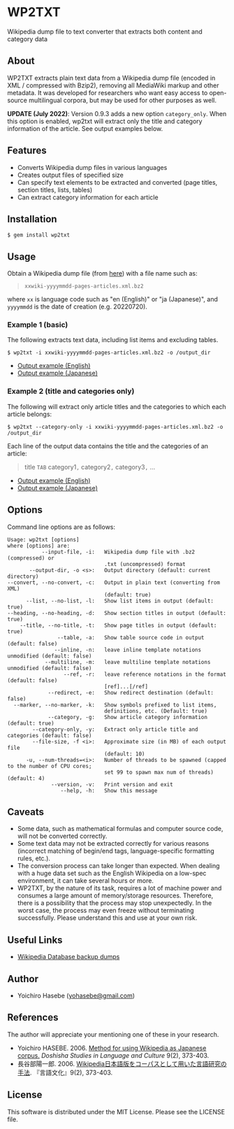 # WP2TXT

Wikipedia dump file to text converter that extracts both content and category data

## About

WP2TXT extracts plain text data from a Wikipedia dump file (encoded in XML / compressed with Bzip2), removing all MediaWiki markup and other metadata. It was developed for researchers who want easy access to open-source multilingual corpora, but may be used for other purposes as well.

**UPDATE (July 2022)**: Version 0.9.3 adds a new option `category_only`. When this option is enabled, wp2txt will extract only the title and category information of the article. See output examples below.


## Features

* Converts Wikipedia dump files in various languages
* Creates output files of specified size
* Can specify text elements to be extracted and converted (page titles, section titles, lists, tables)
* Can extract category information for each article


## Installation

    $ gem install wp2txt

## Usage

Obtain a Wikipedia dump file (from [here](http://dumps.wikimedia.org/backup-index.html)) with a file name such as:

> `xxwiki-yyyymmdd-pages-articles.xml.bz2`

where `xx` is language code such as "en (English)" or "ja (Japanese)", and  `yyyymmdd` is the date of creation (e.g. 20220720).

### Example 1 (basic)

The following extracts text data, including list items and excluding tables.

    $ wp2txt -i xxwiki-yyyymmdd-pages-articles.xml.bz2 -o /output_dir

- [Output example (English)](https://raw.githubusercontent.com/yohasebe/wp2txt/master/data/output_samples/testdata_en.txt)
- [Output example (Japanese)](https://raw.githubusercontent.com/yohasebe/wp2txt/master/data/output_samples/testdata_ja.txt)

### Example 2 (title and categories only)

The following will extract only article titles and the categories to which each article belongs:

    $ wp2txt --category-only -i xxwiki-yyyymmdd-pages-articles.xml.bz2 -o /output_dir

Each line of the output data contains the title and the categories of an article:

> title `TAB` category1`,` category2`,` category3`,` ... 

- [Output example (English)](https://raw.githubusercontent.com/yohasebe/wp2txt/master/data/output_samples/testdata_en_categories.txt)
- [Output example (Japanese)](https://raw.githubusercontent.com/yohasebe/wp2txt/master/data/output_samples/testdata_ja_categories.txt)

## Options

Command line options are as follows:

    Usage: wp2txt [options]
    where [options] are:
               --input-file, -i:   Wikipedia dump file with .bz2 (compressed) or
                                   .txt (uncompressed) format
           --output-dir, -o <s>:   Output directory (default: current directory)
    --convert, --no-convert, -c:   Output in plain text (converting from XML)
                                   (default: true)
          --list, --no-list, -l:   Show list items in output (default: true)
    --heading, --no-heading, -d:   Show section titles in output (default: true)
        --title, --no-title, -t:   Show page titles in output (default: true)
                    --table, -a:   Show table source code in output (default: false)
                   --inline, -n:   leave inline template notations unmodified (default: false)
                --multiline, -m:   leave multiline template notations unmodified (default: false)
                      --ref, -r:   leave reference notations in the format (default: false)
                                   [ref]...[/ref]
                 --redirect, -e:   Show redirect destination (default: false)
      --marker, --no-marker, -k:   Show symbols prefixed to list items,
                                   definitions, etc. (Default: true)
                 --category, -g:   Show article category information (default: true)
            --category-only, -y:   Extract only article title and categories (default: false)
            --file-size, -f <i>:   Approximate size (in MB) of each output file
                                   (default: 10)
          -u, --num-threads=<i>:   Number of threads to be spawned (capped to the number of CPU cores;
                                   set 99 to spawn max num of threads) (default: 4)
                  --version, -v:   Print version and exit
                     --help, -h:   Show this message

## Caveats

* Some data, such as mathematical formulas and computer source code, will not be converted correctly. 
* Some text data may not be extracted correctly for various reasons (incorrect matching of begin/end tags, language-specific formatting rules, etc.).
* The conversion process can take longer than expected. When dealing with a huge data set such as the English Wikipedia on a low-spec environment, it can take several hours or more.
* WP2TXT, by the nature of its task, requires a lot of machine power and consumes a large amount of memory/storage resources. Therefore, there is a possibility that the process may stop unexpectedly. In the worst case, the process may even freeze without terminating successfully. Please understand this and use at your own risk. 

## Useful Links

* [Wikipedia Database backup dumps](http://dumps.wikimedia.org/backup-index.html)

## Author

* Yoichiro Hasebe (<yohasebe@gmail.com>)

## References

The author will appreciate your mentioning one of these in your research.

* Yoichiro HASEBE. 2006. [Method for using Wikipedia as Japanese corpus.](http://ci.nii.ac.jp/naid/110006226727) _Doshisha Studies in Language and Culture_ 9(2), 373-403.
* 長谷部陽一郎. 2006. [Wikipedia日本語版をコーパスとして用いた言語研究の手法](http://ci.nii.ac.jp/naid/110006226727). 『言語文化』9(2), 373-403.

## License

This software is distributed under the MIT License. Please see the LICENSE file.
